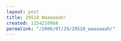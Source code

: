 ```yaml
---
layout: post
title: 29510 Waaaaaah!
created: 1154210968
permalink: "/2006/07/29/29510_waaaaaah/"
---
```



